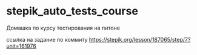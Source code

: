 # stepik_auto_tests_course
Домашка по курсу тестирования на питоне

ссылка на задание по коммиту https://stepik.org/lesson/187065/step/7?unit=161976